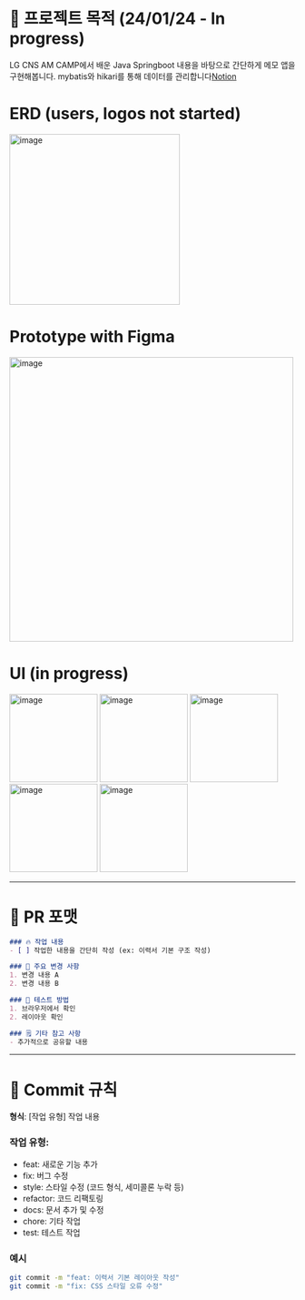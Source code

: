 # 🧩 프로젝트 목적 (24/01/24 - In progress)
LG CNS AM CAMP에서 배운 Java Springboot 내용을 바탕으로 간단하게 메모 앱을 구현해봅니다. mybatis와 hikari를 통해 데이터를 관리합니다[Notion](https://boiling-capri-3b8.notion.site/build-mybatis-hikari-Springboot-185077591f228068901ffa078a84d332?pvs=4)

# ERD (users, logos not started)
<img width="300" alt="image" src="https://github.com/user-attachments/assets/4e5d0ed8-63cc-44fe-b03d-d0e0d1675582" />



# Prototype with Figma
<img width="500" alt="image" src="https://github.com/user-attachments/assets/21494835-c1c7-4f00-a415-670e79e4c0ff" />

# UI (in progress)
<img width="155" alt="image" src="https://github.com/user-attachments/assets/80acb9e8-9192-4240-861f-5d572351240b" />
<img width="155" alt="image" src="https://github.com/user-attachments/assets/0a5fd3c2-9789-4679-9c1b-38308cb953bf" />
<img width="155" alt="image" src="https://github.com/user-attachments/assets/9922aaa8-180e-462d-945d-3c08bfa5ed73" />
<img width="155" alt="image" src="https://github.com/user-attachments/assets/cc4a8e0e-50a7-4d12-b99e-f240b2dc6ff9" />
<img width="155" alt="image" src="https://github.com/user-attachments/assets/9873a9a4-4c39-4f65-a484-6fc6c0fb9d73" />

---

# 📝 PR 포맷
```markdown
### 🔥 작업 내용
- [ ] 작업한 내용을 간단히 작성 (ex: 이력서 기본 구조 작성)

### 📌 주요 변경 사항
1. 변경 내용 A
2. 변경 내용 B

### 🚀 테스트 방법
1. 브라우저에서 확인
2. 레이아웃 확인

### 🗒️ 기타 참고 사항
- 추가적으로 공유할 내용
```

---

# 📂 Commit 규칙

**형식**: [작업 유형] 작업 내용  

### 작업 유형:
- feat: 새로운 기능 추가
- fix: 버그 수정
- style: 스타일 수정 (코드 형식, 세미콜론 누락 등)
- refactor: 코드 리팩토링
- docs: 문서 추가 및 수정
- chore: 기타 작업
- test: 테스트 작업

### 예시
```bash
git commit -m "feat: 이력서 기본 레이아웃 작성"
git commit -m "fix: CSS 스타일 오류 수정"
```
